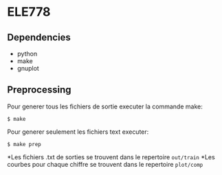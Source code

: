 # ELE778
## Dependencies
* python
* make
* gnuplot
    
## Preprocessing
Pour generer tous les fichiers de sortie executer la commande make:
```
$ make
```
Pour generer seulement les fichiers text executer:
```
$ make prep
```
*Les fichiers .txt de sorties se trouvent dans le repertoire `out/train` 
*Les courbes pour chaque chiffre se trouvent dans le repertoire `plot/comp`
